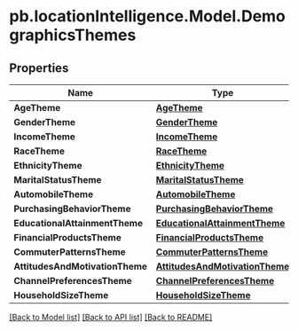 # pb.locationIntelligence.Model.DemographicsThemes
## Properties

Name | Type | Description | Notes
------------ | ------------- | ------------- | -------------
**AgeTheme** | [**AgeTheme**](AgeTheme.md) |  | [optional] 
**GenderTheme** | [**GenderTheme**](GenderTheme.md) |  | [optional] 
**IncomeTheme** | [**IncomeTheme**](IncomeTheme.md) |  | [optional] 
**RaceTheme** | [**RaceTheme**](RaceTheme.md) |  | [optional] 
**EthnicityTheme** | [**EthnicityTheme**](EthnicityTheme.md) |  | [optional] 
**MaritalStatusTheme** | [**MaritalStatusTheme**](MaritalStatusTheme.md) |  | [optional] 
**AutomobileTheme** | [**AutomobileTheme**](AutomobileTheme.md) |  | [optional] 
**PurchasingBehaviorTheme** | [**PurchasingBehaviorTheme**](PurchasingBehaviorTheme.md) |  | [optional] 
**EducationalAttainmentTheme** | [**EducationalAttainmentTheme**](EducationalAttainmentTheme.md) |  | [optional] 
**FinancialProductsTheme** | [**FinancialProductsTheme**](FinancialProductsTheme.md) |  | [optional] 
**CommuterPatternsTheme** | [**CommuterPatternsTheme**](CommuterPatternsTheme.md) |  | [optional] 
**AttitudesAndMotivationTheme** | [**AttitudesAndMotivationTheme**](AttitudesAndMotivationTheme.md) |  | [optional] 
**ChannelPreferencesTheme** | [**ChannelPreferencesTheme**](ChannelPreferencesTheme.md) |  | [optional] 
**HouseholdSizeTheme** | [**HouseholdSizeTheme**](HouseholdSizeTheme.md) |  | [optional] 

[[Back to Model list]](../README.md#documentation-for-models) [[Back to API list]](../README.md#documentation-for-api-endpoints) [[Back to README]](../README.md)

